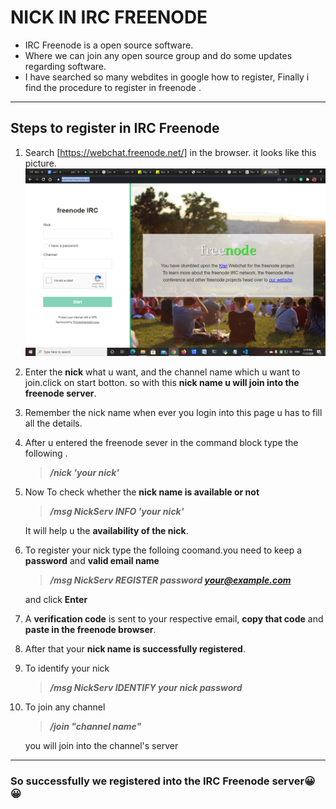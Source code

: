 # **NICK** IN **IRC FREENODE**
- IRC Freenode is a open source software.     
- Where we can join any open source group and do some updates regarding software.
- I have searched so many webdites in google how to register, Finally i find the procedure to register in freenode .       
-----        
## Steps to register in IRC Freenode
1. Search [https://webchat.freenode.net/] in the browser. it looks like this picture.
![](file3.png) 
2. Enter the **nick** what u want, and the channel name which u want to join.click on start botton. so with this **nick name u will join into the freenode server**. 
3. Remember the nick name when ever you login into this page u has to fill all the details. 
4. After u entered the freenode sever in the command block type the following .
     > ***/nick 'your nick'***          


    

5. Now To check whether the **nick name is available or not**
    > ***/msg NickServ INFO 'your nick'***    

    It will help u the **availability of the nick**.
6. To register your nick type the folloing coomand.you need to keep a **password** and **valid email name**
    > ***/msg NickServ REGISTER password your@example.com***    

    and click **Enter**
7. A **verification code** is sent to your respective email, **copy that code** and **paste in the freenode browser**.
8. After that your **nick name is successfully registered**.
9. To identify your nick 
     > ***/msg NickServ IDENTIFY your nick password*** 
10. To join any channel 
     > ***/join "channel name"***

     you will join into the channel's server           
----


### So successfully we registered into the IRC Freenode server😀😀